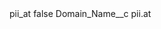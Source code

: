 <?xml version="1.0" encoding="UTF-8"?>
<CustomMetadata xmlns="http://soap.sforce.com/2006/04/metadata" xmlns:xsi="http://www.w3.org/2001/XMLSchema-instance" xmlns:xsd="http://www.w3.org/2001/XMLSchema">
    <label>pii_at</label>
    <protected>false</protected>
    <values>
        <field>Domain_Name__c</field>
        <value xsi:type="xsd:string">pii.at</value>
    </values>
</CustomMetadata>
